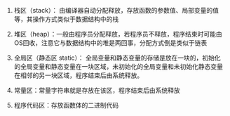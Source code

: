 1. 栈区（stack）： 由编译器自动分配释放，存放函数的参数值、局部变量的值等，其操作方式类似于数据结构中的栈

2. 堆区（heap）：一般由程序员分配释放，若程序员不释放，程序结束时可能由OS回收，注意它与数据结构中的堆是两回事，分配方式倒是类似于链表

3. 全局区（静态区 static）： 全局变量和静态变量的存储是放在一块的，初始化的全局变量和静态变量在一块区域，未初始化的全局变量和未初始化静态变量在相邻的另一块区域，程序结束后由系统释放。

4. 常量区：常量字符串就是存放在该区，程序结束后由系统释放

5. 程序代码区：存放函数体的二进制代码
